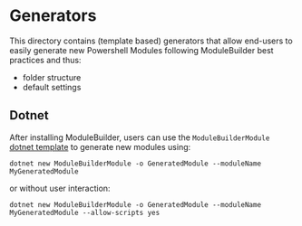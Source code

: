 # Generators

This directory contains (template based) generators that allow end-users to easily
generate new Powershell Modules following ModuleBuilder best practices and thus:

- folder structure
- default settings

## Dotnet

After installing ModuleBuilder, users can use the `ModuleBuilderModule`
[dotnet template](https://github.com/dotnet/templating) to generate
new modules using:

```posh
dotnet new ModuleBuilderModule -o GeneratedModule --moduleName MyGeneratedModule
```

or without user interaction:

```posh
dotnet new ModuleBuilderModule -o GeneratedModule --moduleName MyGeneratedModule --allow-scripts yes
```
